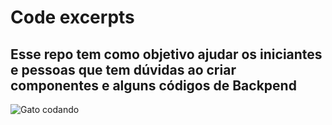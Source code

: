 # Code excerpts

## Esse repo tem como objetivo ajudar os iniciantes e pessoas que tem dúvidas ao criar componentes e alguns códigos de Backpend

![Gato codando](giphy.gif)